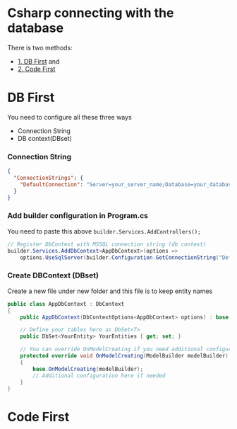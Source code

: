 # Csharp connecting with the database

There is two methods:
- [1. DB First](#db-first) and
- [2. Code First](#code-first)

# DB First

You need to configure all these three ways
- Connection String
- DB context(DBset)

### Connection String
```json
{
  "ConnectionStrings": {
    "DefaultConnection": "Server=your_server_name;Database=your_database_name;User Id=your_username;Password=your_password;Trusted_Connection=False;MultipleActiveResultSets=true;"
  }
}
```

### Add builder configuration in Program.cs

You need to paste this above `builder.Services.AddControllers();`

```csharp
// Register DbContext with MSSQL connection string (db context)
builder.Services.AddDbContext<AppDbContext>(options =>
    options.UseSqlServer(builder.Configuration.GetConnectionString("DefaultConnection"))); (edited)
```

### Create DBContext (DBset)

Create a new file under new folder and this file is to keep entity names

```csharp
public class AppDbContext : DbContext
{
    public AppDbContext(DbContextOptions<AppDbContext> options) : base(options) { }

    // Define your tables here as DbSet<T>
    public DbSet<YourEntity> YourEntities { get; set; }

    // You can override OnModelCreating if you need additional configuration
    protected override void OnModelCreating(ModelBuilder modelBuilder)
    {
        base.OnModelCreating(modelBuilder);
        // Additional configuration here if needed
    }
}
```

# Code First

